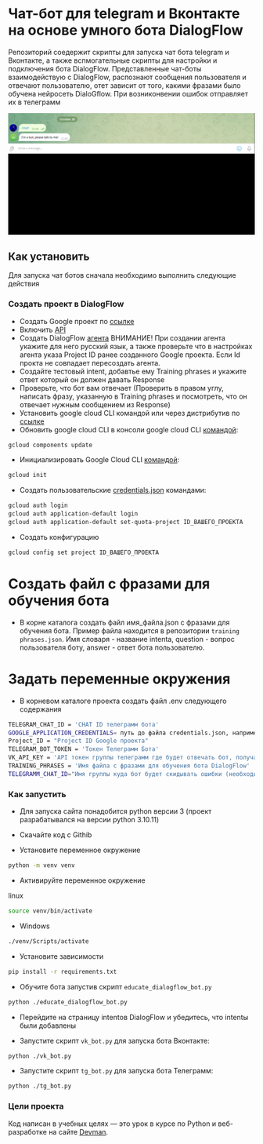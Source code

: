 # Чат-бот для telegram и Вконтакте на основе умного бота DialogFlow
Репозиторий соедержит скрипты для запуска чат бота telegram и Вконтакте, а также вспмогательные скрипты для настройки и подключения бота DialogFlow.
Представленные чат-боты взаимодействую с DialogFlow, распознают сообщения пользователя и отвечают пользователю, отет зависит от того, какими фразами было обучена нейросеть DialoGflow.
При возниконвении ошибок отправляет их в телеграмм

![hippo](./assets/ezgif.com-animated-gif-maker.gif)

## Как установить

Для запуска чат ботов сначала необходимо выполнить следующие действия

### Создать проект в DialogFlow

* Создать Google проект по [ссылке](https://docs.cloud.google.com/dialogflow/es/docs/quick/setup#project)
* Включить [API](https://docs.cloud.google.com/dialogflow/es/docs/quick/setup#api)
* Создать DialogFlow [агента](https://docs.cloud.google.com/dialogflow/es/docs/quick/build-agent#create-an-agent)
ВНИМАНИЕ! При создании агента укажите для него русский язык, а также проверьте что в настройках агента указа Project ID ранее созданного Google проекта. Если Id прокта не совпадает пересоздать агента.
* Создайте тестовый intent, добавтье ему Training phrases и укажите ответ который он должен давать Response
* Проверьте, что бот вам отвечает (Проверить в правом углу, написать фразу, указанную в Training phrases и посмотреть, что он отвечает нужным сообщением из Response)
* Установить google cloud CLI командой или через дистрибутив по [ссылке](https://cloud.google.com/sdk/docs/install#installation_instructions)
* Обновить  google cloud CLI в консоли google cloud CLI [командой](https://cloud.google.com/sdk/docs/install#manage_an_installation):
```sh
gcloud components update
```
* Инициализировать Google Cloud CLI [командой](https://cloud.google.com/dialogflow/es/docs/quick/setup#sdk):
```sh
gcloud init
```
* Создать пользовательские [credentials.json](https://cloud.google.com/dialogflow/es/docs/quick/setup#rest-command-line-user-account-authentication) командами:
```sh
gcloud auth login
gcloud auth application-default login
gcloud auth application-default set-quota-project ID_ВАШЕГО_ПРОЕКТА
```
* Создать конфигурацию 
```sh
gcloud config set project ID_ВАШЕГО_ПРОЕКТА
```
# Создать файл с фразами для обучения бота
* В корне каталога создать файл имя_файла.json с фразами для обучения бота. Пример файла находится в репозитории `training phrases.json`.
Имя словаря - название intentа, question - вопрос пользователя боту, answer - ответ бота пользователю.

# Задать переменные окружения
* В корневом каталоге проекта создать файл .env следующего содержания
```sh
TELEGRAM_CHAT_ID = 'CHAT ID телеграмм бота'
GOOGLE_APPLICATION_CREDENTIALS= путь до файла credentials.json, например если файл лежит в корневом каталоге проекта, то путь .\application_default_credentials.json
Project_ID = "Project ID Google проекта"
TELEGRAM_BOT_TOKEN = 'Токен Телеграмм Бота'
VK_API_KEY = 'API токен группы телеграмм где будет отвечать бот, получается в настройках сообщества'
TRAINING_PHRASES = 'Имя файла с фразами для обучения бота DialogFlow'
TELEGRAMM_CHAT_ID="Имя группы куда бот будет скидывать ошибки (необходимо добавитть бота в группу и дать ему права администратора)"
```

###  Как запустить

* Для запуска сайта понадобится python версии 3 (проект разрабатывался на версии python 3.10.11)

* Скачайте код с Githib

* Установите переменное окружение

```sh
python -m venv venv
```

* Активируйте переменное окружение

linux
```sh
source venv/bin/activate
```

* Windows
```sh
./venv/Scripts/activate
```

* Установите зависимости

```sh
pip install -r requirements.txt
```

* Обучите бота запустив скрипт `educate_dialogflow_bot.py`
```sh
python ./educate_dialogflow_bot.py
```

* Перейдите на страницу intentов DialogFlow и убедитесь, что intentы были добавлены

* Запустите скрипт `vk_bot.py` для запуска бота Вконтакте:
```sh
python ./vk_bot.py
```
* Запустите скрипт `tg_bot.py` для запуска бота Телеграмм:
```sh
python ./tg_bot.py
```

###  Цели проекта

Код написан в учебных целях — это урок в курсе по Python и веб-разработке на сайте [Devman](https://dvmn.org).







